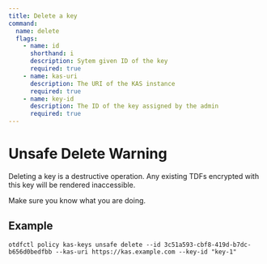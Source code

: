 ```yaml
---
title: Delete a key
command:
  name: delete
  flags:
    - name: id
      shorthand: i
      description: Sytem given ID of the key
      required: true
    - name: kas-uri
      description: The URI of the KAS instance
      required: true
    - name: key-id
      description: The ID of the key assigned by the admin
      required: true
---
```


# Unsafe Delete Warning

Deleting a key is a destructive operation. Any existing TDFs encrypted with this key will be rendered inaccessible.

Make sure you know what you are doing.

## Example

```shell
otdfctl policy kas-keys unsafe delete --id 3c51a593-cbf8-419d-b7dc-b656d0bedfbb --kas-uri https://kas.example.com --key-id "key-1"
```
